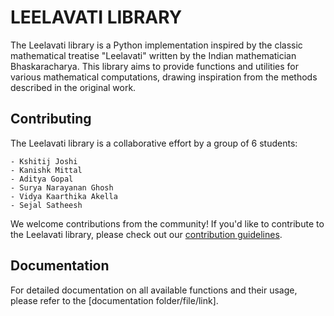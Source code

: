 # LEELAVATI LIBRARY

The Leelavati library is a Python implementation inspired by the classic mathematical treatise "Leelavati" written by 
the Indian mathematician Bhaskaracharya. This library aims to provide functions and utilities for various mathematical 
computations, drawing inspiration from the methods described in the original work.

## Contributing
   The Leelavati library is a collaborative effort by a group of 6 students:
   
    - Kshitij Joshi
    - Kanishk Mittal
    - Aditya Gopal
    - Surya Narayanan Ghosh
    - Vidya Kaarthika Akella
    - Sejal Satheesh

   We welcome contributions from the community! 
   If you'd like to contribute to the Leelavati library, please check out our [contribution guidelines](CONTRIBUTING.md).

## Documentation
   For detailed documentation on all available functions and their usage, please refer to the [documentation folder/file/link].
